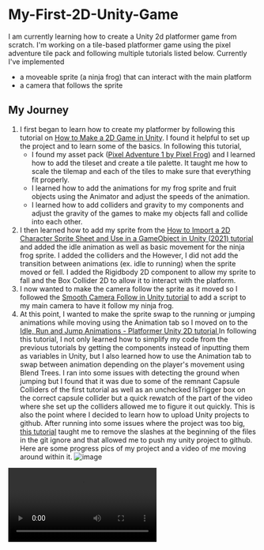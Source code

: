 # My-First-2D-Unity-Game
 
 I am currently learning how to create a Unity 2d platformer game from scratch. I'm working on a tile-based platformer game using the pixel adventure tile pack and following multiple tutorials listed below. Currently I've implemented 
 * a moveable sprite (a ninja frog) that can interact with the main platform
 * a camera that follows the sprite

## My Journey
1. I first began to learn how to create my platformer by following this tutorial on [How to Make a 2D Game in Unity](https://www.youtube.com/watch?v=on9nwbZngyw&list=PLPV2KyIb3jR6TFcFuzI2bB7TMNIIBpKMQ). I found it helpful to set up the project and to learn some of the basics. In following this tutorial,
   - I found my asset pack ([Pixel Adventure 1 by Pixel Frog](https://assetstore.unity.com/packages/2d/characters/pixel-adventure-1-155360)) and I learned how to add the tileset and create a tile palette. It taught me how to scale the tilemap and each of the tiles to make sure that everything fit properly.
   - I learned how to add the animations for my frog sprite and fruit objects using the Animator and adjust the speeds of the animation.
   - I learned how to add colliders and gravity to my components and adjust the gravity of the games to make my objects fall and collide into each other.
  2. I then learned how to add my sprite from the [How to Import a 2D Character Sprite Sheet and Use in a GameObject in Unity (2021) tutorial](https://www.youtube.com/watch?v=FXXc0hTWIMs) and added the idle animation as well as basic movement for the ninja frog sprite. I added the colliders and the  However, I did not add the transition between animations (ex. idle to running) when the sprite moved or fell. I added the Rigidbody 2D component to allow my sprite to fall and the Box Collider 2D to allow it to interact with the platform.
  3. I now wanted to make the camera follow the sprite as it moved so I followed the [Smooth Camera Follow in Unity tutorial](https://www.youtube.com/watch?v=ZBj3LBA2vUY) to add a script to my main camera to have it follow my ninja frog.
  4. At this point, I wanted to make the sprite swap to the running or jumping animations while moving using the Animation tab so I moved on to the [Idle, Run and Jump Animations - Platformer Unity 2D tutorial ](https://www.youtube.com/watch?v=Sg_w8hIbp4Y) In following this tutorial, I not only learned how to simplify my code from the previous tutorials by getting the components instead of inputting them as variables in Unity, but I also learned how to use the Animation tab to swap between animation depending on the player's movement using Blend Trees. I ran into some issues with detecting the ground when jumping but I found that it was due to some of the remnant Capsule Colliders of the first tutorial as well as an unchecked IsTrigger box on the correct capsule collider but a quick rewatch of the part of the video where she set up the colliders allowed me to figure it out quickly.
This is also the point where I decided to learn how to upload Unity projects to github. After running into some issues where the project was too big, [this tutorial](https://www.youtube.com/watch?v=qpXxcvS-g3g) taught me to remove the slashes at the beginning of the files in the git ignore and that allowed me to push my unity project to github. Here are some progress pics of my project and a video of me moving around within it.
![image](https://github.com/user-attachments/assets/dd72acf2-1a13-4446-bf0f-a44e5d382bf2)
<video src="https://github.com/user-attachments/assets/c4603f09-b601-465f-b9c4-108514ac7119">


## Next Steps

Next, I hope to add more interactable platforms (as the current ones have a lot of friction and are a bit glitchy) and a way to collect fruits as the player. I also want to add levels (probably basic ones just to keep learning how to use Unity). After that I want to focus on how to add more functionality to the sprite (ex. double jumps, wall jumps, etc.) or even learn how to add a second player.
